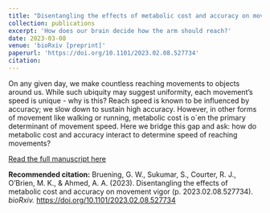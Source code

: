```yaml
---
title: "Disentangling the effects of metabolic cost and accuracy on movement vigor"
collection: publications
excerpt: 'How does our brain decide how the arm should reach?'
date: 2023-03-08
venue: 'bioRxiv [preprint]'
paperurl: 'https://doi.org/10.1101/2023.02.08.527734'
citation: 
---
```


On any given day, we make countless reaching movements to objects around us. While such ubiquity may suggest uniformity, each movement’s speed is unique - why is this? Reach speed is known to be influenced by accuracy; we slow down to sustain high accuracy. However, in other forms of movement like walking or running, metabolic cost is o`en the primary determinant of movement speed. Here we bridge this gap and ask: how do metabolic cost and accuracy interact to determine speed of reaching movements?

[Read the full manuscript here](https://doi.org/10.1101/2023.02.08.527734)

**Recommended citation:** Bruening, G. W., Sukumar, S., Courter, R. J., O’Brien, M. K., & Ahmed, A. A. (2023). Disentangling the effects of metabolic cost and accuracy on movement vigor (p. 2023.02.08.527734). *bioRxiv.* https://doi.org/10.1101/2023.02.08.527734
